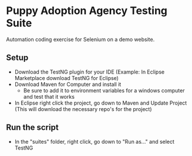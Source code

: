 # Puppy Adoption Agency Testing Suite
Automation coding exercise for Selenium on a demo website.

## Setup
- Download the TestNG plugin for your IDE (Example: In Eclipse Marketplace download TestNG for Eclipse)
- Download Maven for Computer and install it
  - Be sure to add it to environment variables for a windows computer and test that it works
- In Eclipse right click the project, go down to Maven and Update Project (This will download the necessary repo's for the project)

## Run the script
- In the "suites" folder, right click, go down to "Run as..." and select TestNG